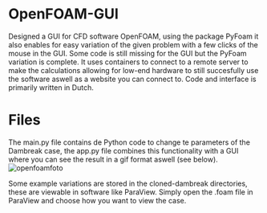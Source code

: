 # OpenFOAM-GUI

Designed a GUI for CFD software OpenFOAM, using the package PyFoam it also enables for easy variation of the given problem with a few clicks of the mouse in the GUI. Some code
is still missing for the GUI but the PyFoam variation is complete. It uses containers to connect to a remote server to make the calculations allowing for low-end hardware to still
succesfully use the software aswell as a website you can connect to. Code and interface is primarily written in Dutch.


# Files 

The main.py file contains de Python code to change te parameters of the Dambreak case, the app.py file combines this functionality with a GUI where you can see the result in a gif format aswell (see below). 
![openfoamfoto](https://user-images.githubusercontent.com/80769012/224371785-13b31f99-defc-40e0-805d-7fb85cd13e22.png)

Some example variations are stored in the cloned-dambreak directories, these are viewable in software like ParaView. Simply open the .foam file in ParaView and choose how you want to view the case. 

